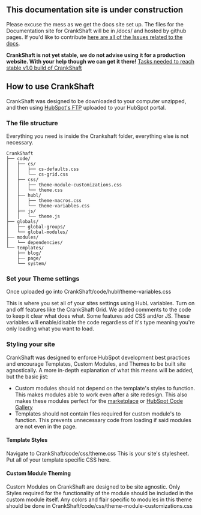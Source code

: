 ## This documentation site is under construction
Please excuse the mess as we get the docs site set up.
The files for the Documentation site for CrankShaft will be in /docs/ and hosted by github pages.
If you'd like to contribute [here are all of the Issues related to the docs](https://github.com/TheWebTech/CrankShaft/projects/2).

**CrankShaft is not yet stable, we do not advise using it for a production website. With your help though we can get it there!**
[Tasks needed to reach stable v1.0 build of CrankShaft](https://github.com/TheWebTech/CrankShaft/projects/1)


## How to use CrankShaft
CrankShaft was designed to be downloaded to your computer unzipped, and then using [HubSpot's FTP](https://designers.hubspot.com/docs/tools/hubspot-ftp) uploaded to your HubSpot portal. 

### The file structure
Everything you need is inside the Crankshaft folder, everything else is not necessary.
```
CrankShaft
├── code/
│   ├── cs/
│   │   ├── cs-defaults.css
│   │   └── cs-grid.css
│   ├── css/
│   │   ├── theme-module-customizations.css
│   │   └── theme.css
│   ├── hubl/
│   │   ├── theme-macros.css
│   │   └── theme-variables.css
│   ├── js/
│   │   └── theme.js
├── globals/
│   ├── global-groups/
│   └── global-modules/
├── modules/
│   └── dependencies/
└── templates/
    ├── blog/
    ├── page/
    └── system/
```

### Set your Theme settings
Once uploaded go into CrankShaft/code/hubl/theme-variables.css 

This is where you set all of your sites settings using HubL variables. Turn on and off features like the CrankShaft Grid. We added comments to the code to keep it clear what does what. Some features add CSS and/or JS. These variables will enable/disable the code regardless of it's type meaning you're only loading what you want to load.

### Styling your site
CrankShaft was designed to enforce HubSpot development best practices and encourage Templates, Custom Modules, and Themes to be built site agnostically. A more in-depth explanation of what this means will be added, but the basic jist: 
* Custom modules should not depend on the template's styles to function. This makes modules able to work even after a site redesign. This also makes these modules perfect for the [marketplace](https://marketplace.hubspot.com/products) or [HubSpot Code Gallery](https://designers.hubspot.com/code-gallery)
* Templates should not contain files required for custom module's to function. This prevents unnecessary code from loading if said modules are not even in the page.

#### Template Styles
Navigate to CrankShaft/code/css/theme.css
This is your site's stylesheet. Put all of your template specific CSS here.

#### Custom Module Theming
Custom Modules on CrankShaft are designed to be site agnostic. Only Styles required for the functionality of the module should be included in the custom module itself. Any colors and flair specific to modules in this theme should be done in CrankShaft/code/css/theme-module-customizations.css
